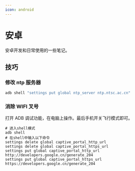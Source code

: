 ```yaml
---
icon: android
---
```


# 安卓

安卓开发和日常使用的一些笔记。

## 技巧

### 修改 ntp 服务器

```sh
adb shell "settings put global ntp_server ntp.ntsc.ac.cn"
```

### 消除 WIFI 叉号

打开 ADB 调试功能，在电脑上操作。最后手机开关飞行模式即可。

```shell
# 进入shell模式
adb shell
# 在shell中输入以下命令
settings delete global captive_portal_http_url
settings delete global captive_portal_https_url
settings put global captive_portal_http_url http://developers.google.cn/generate_204
settings put global captive_portal_https_url https://developers.google.cn/generate_204
```
